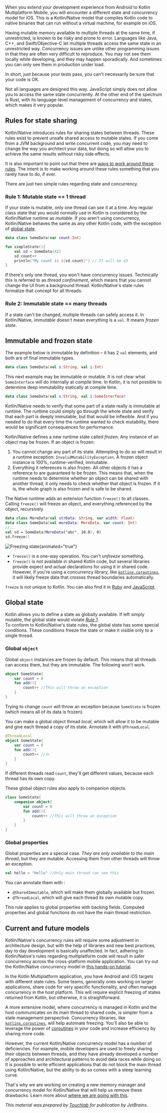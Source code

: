 [//]: # (title: Concurrency overview)

When you extend your development experience from Android to Kotlin Multiplatform Mobile, you will encounter a different state 
and concurrency model for iOS. This is a Kotlin/Native model that compiles Kotlin code to native binaries that can run without a virtual machine, for example on iOS. 

Having mutable memory available to multiple threads at the same time, if unrestricted, is known to be risky and prone to error. 
Languages like Java, C++, and Swift/Objective-C let multiple threads access the same state in an unrestricted way. Concurrency issues are unlike other programming issues in that they are 
often very difficult to reproduce. You may not see them locally while developing, and they may happen sporadically. 
And sometimes you can only see them in production under load.

In short, just because your tests pass, you can't necessarily be sure that your code is OK.

Not all languages are designed this way. JavaScript simply does not 
allow you to access the same state concurrently. At the other end of the spectrum is Rust, with its
language-level management of concurrency and states, which makes it very popular. 

## Rules for state sharing 

Kotlin/Native introduces rules for sharing states between threads. These rules exist to prevent unsafe shared 
access to mutable states. If you come from a JVM background and write concurrent code, you may need to change the way 
you architect your data, but doing so will allow you to achieve the same results without risky side effects.

It is also important to point out that there are [ways to work around these rules](multiplatform-mobile-concurrent-mutability.md). 
The intent is to make working around these rules something that you rarely have to do, if ever.

There are just two simple rules regarding state and concurrency.

### Rule 1: Mutable state == 1 thread

If your state is mutable, only one thread can _see_ it at a time. Any regular class state that 
you would normally use in Kotlin is considered by the Kotlin/Native runtime as _mutable_. If you aren't using concurrency, 
Kotlin/Native behaves the same as any other Kotlin code, with the exception of [global state](#global-state).

```kotlin
data class SomeData(var count:Int)

fun simpleState(){
    val sd = SomeData(42)
    sd.count++
    println("My count is ${sd.count}") // It will be 43
}
```

If there's only one thread, you won't have concurrency issues. Technically this is referred 
to as _thread confinement_, which means that you cannot change the UI from a background thread. Kotlin/Native's state rules 
formalize that concept for all threads.

### Rule 2: Immutable state == many threads

If a state can't be changed, multiple threads can safely access it.
In Kotlin/Native, _immutable_ doesn't mean everything is a `val`. It means _frozen state_.

## Immutable and frozen state

The example below is immutable by definition – it has 2 `val` elements, and both are of final immutable types.

```kotlin
data class SomeData(val s:String, val i:Int)
```

This next example may be immutable or mutable. It is not clear what `SomeInterface` will do internally at compile time. 
In Kotlin, it is not possible to determine deep immutability statically at compile time.

```kotlin
data class SomeData(val s:String, val i:SomeInterface)
```

Kotlin/Native needs to verify that some part of a state really is immutable at runtime. The runtime could simply go 
through the whole state and verify that each part is deeply immutable, but that would be inflexible. And if you needed 
to do that every time the runtime wanted to check mutability, there would be significant consequences for performance.

Kotlin/Native defines a new runtime state called _frozen_. Any instance of an object may be frozen. If an object is frozen:

1. You cannot change any part of its state. Attempting to do so will result in a runtime exception: `InvalidMutabilityException`. 
A frozen object instance is 100%, runtime-verified, immutable.
2. Everything it references is also frozen. All other objects it has a reference to are guaranteed to be frozen. This means that, 
when the runtime needs to determine whether an object can be shared with another thread, it only needs to check whether that object 
is frozen. If it is, the whole graph is also frozen and is safe to be shared.

The Native runtime adds an extension function `freeze()` to all classes. Calling `freeze()` will freeze an object, and everything 
referenced by the object, recursively.

```kotlin
data class MoreData(val strData: String, var width: Float)
data class SomeData(val moreData: MoreData, var count: Int)
//...
val sd = SomeData(MoreData("abc", 10.0), 0)
sd.freeze()
```

![Freezing state](freezing-state.png){animated="true"}

* `freeze()` is a one-way operation. You can't _unfreeze_ something.
* `freeze()` is not available in shared Kotlin code, but several libraries provide expect and actual declarations
 for using it in shared code. However, if you're using a concurrency library, like [`kotlinx.coroutines`](https://github.com/Kotlin/kotlinx.coroutines), it will 
likely freeze data that crosses thread boundaries automatically. 

`freeze` is not unique to Kotlin. You can also find it in [Ruby](https://www.honeybadger.io/blog/when-to-use-freeze-and-frozen-in-ruby/) and [JavaScript](https://developer.mozilla.org/en-US/docs/Web/JavaScript/Reference/Global_Objects/Object/freeze).

## Global state

Kotlin allows you to define a state as globally available. If left simply mutable, the global state would violate [_Rule 1_](#rule-1-mutable-state-1-thread).  
To conform to Kotlin/Native's state rules, the global state has some special conditions. 
These conditions freeze the state or make it visible only to a single thread.

### Global `object`

Global `object` instances are frozen by default. This means that all threads can access them, but they are immutable. The following won't work.

```kotlin
object SomeState{
    var count = 0
    fun add(){
        count++ //This will throw an exception
    }
}
```

Trying to change `count` will throw an exception because `SomeState` is frozen (which means all of its data is frozen).

You can make a global object thread _local_, which will allow it to be mutable and give each thread a copy of its state. 
Annotate it with `@ThreadLocal`.

```kotlin
@ThreadLocal
object SomeState{
    var count = 0
    fun add(){
        count++ //👍
    }
}
```

If different threads read `count`, they'll get different values, because each thread has its own copy.

These global object rules also apply to companion objects.

```kotlin
class SomeState{
    companion object{
        var count = 0
        fun add(){
            count++ //This will throw an exception
        }
    }
}
```

### Global properties

Global properties are a special case. *They are only available to the main thread*, but they are mutable. Accessing them from 
other threads will throw an exception.

```kotlin
val hello = "Hello" //Only main thread can see this
```

You can annotate them with :

* `@SharedImmutable`, which will make them globally available but frozen.
* `@ThreadLocal`, which will give each thread its own mutable copy.

This rule applies to global properties with backing fields. Computed properties and global functions do not have the main 
thread restriction.

## Current and future models

Kotlin/Native's concurrency rules will require some adjustment in architecture design, but with the help of libraries and
 new best practices, day to day development is basically unaffected. In fact, adhering to Kotlin/Native's rules regarding 
multiplatform code will result in safer concurrency across the cross-platform mobile application. You can try out the Kotlin/Native concurrency
model in [this hands-on tutorial](https://play.kotlinlang.org/hands-on/Kotlin%20Native%20Concurrency/).

In the Kotlin Multiplatform application, you have Android and iOS targets with different state rules. Some teams, generally ones working on 
larger applications, share code for very specific functionality, and often manage concurrency in the host platform. 
This will require explicit freezing of states returned from Kotlin, but otherwise, it is straightforward. 

A more extensive model, where concurrency is managed in Kotlin 
and the host communicates on its main thread to shared code, is simpler from a state management perspective. 
Concurrency libraries, like [`kotlinx.coroutines`](https://github.com/Kotlin/kotlinx.coroutines), 
will help automate freezing. You'll also be able to leverage the power of [coroutines](coroutines-overview.md) 
in your code and increase efficiency by sharing more code.

However, the current Kotlin/Native concurrency model has a number of deficiencies. For example, mobile developers are used to freely 
sharing their objects between threads, and they have already developed a number of approaches and architectural patterns to 
avoid data races while doing so. It is possible to write efficient applications that do not block the main thread using 
Kotlin/Native, but the ability to do so comes with a steep learning curve.

That's why we are working on creating a new memory manager and concurrency model for Kotlin/Native that will help us remove these 
drawbacks. Learn more about [where we are going with this](https://blog.jetbrains.com/kotlin/2020/07/kotlin-native-memory-management-roadmap/).

_This material was prepared by [Touchlab](https://touchlab.co/) for publication by JetBrains._
